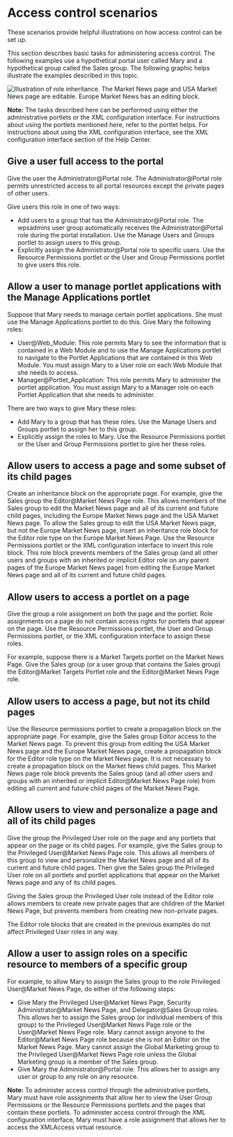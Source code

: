# Access control scenarios

These scenarios provide helpful illustrations on how access control can be set up.

This section describes basic tasks for administering access control. The following examples use a hypothetical portal user called Mary and a hypothetical group called the Sales group. The following graphic helps illustrate the examples described in this topic.

![Illustration of role inheritance. The Market News page and USA Market News page are editable. Europe Market News has an editing block.](/digital-experience/images/inheritance.jpg)

**Note:** The tasks described here can be performed using either the administrative portlets or the XML configuration interface. For instructions about using the portlets mentioned here, refer to the portlet helps. For instructions about using the XML configuration interface, see the XML configuration interface section of the Help Center.

## Give a user full access to the portal

Give the user the Administrator@Portal role. The Administrator@Portal role permits unrestricted access to all portal resources except the private pages of other users.

Give users this role in one of two ways:

-   Add users to a group that has the Administrator@Portal role. The wpsadmins user group automatically receives the Administrator@Portal role during the portal installation. Use the Manage Users and Groups portlet to assign users to this group.
-   Explicitly assign the Administrator@Portal role to specific users. Use the Resource Permissions portlet or the User and Group Permissions portlet to give users this role.

## Allow a user to manage portlet applications with the Manage Applications portlet

Suppose that Mary needs to manage certain portlet applications. She must use the Manage Applications portlet to do this. Give Mary the following roles:

-   User@Web\_Module: This role permits Mary to see the information that is contained in a Web Module and to use the Manage Applications portlet to navigate to the Portlet Applications that are contained in this Web Module. You must assign Mary to a User role on each Web Module that she needs to access.
-   Manager@Portlet\_Application: This role permits Mary to administer the portlet application. You must assign Mary to a Manager role on each Portlet Application that she needs to administer.

There are two ways to give Mary these roles:

-   Add Mary to a group that has these roles. Use the Manage Users and Groups portlet to assign her to this group.
-   Explicitly assign the roles to Mary. Use the Resource Permissions portlet or the User and Group Permissions portlet to give her these roles.

## Allow users to access a page and some subset of its child pages

Create an inheritance block on the appropriate page. For example, give the Sales group the Editor@Market News Page role. This allows members of the Sales group to edit the Market News page and all of its current and future child pages, including the Europe Market News page and the USA Market News page. To allow the Sales group to edit the USA Market News page, but not the Europe Market News page, insert an inheritance role block for the Editor role type on the Europe Market News Page. Use the Resource Permissions portlet or the XML configuration interface to insert this role block. This role block prevents members of the Sales group \(and all other users and groups with an inherited or implicit Editor role on any parent pages of the Europe Market News page\) from editing the Europe Market News page and all of its current and future child pages.

## Allow users to access a portlet on a page

Give the group a role assignment on both the page and the portlet. Role assignments on a page do not contain access rights for portlets that appear on the page. Use the Resource Permissions portlet, the User and Group Permissions portlet, or the XML configuration interface to assign these roles.

For example, suppose there is a Market Targets portlet on the Market News Page. Give the Sales group \(or a user group that contains the Sales group\) the Editor@Market Targets Portlet role and the Editor@Market News Page role.

## Allow users to access a page, but not its child pages

Use the Resource permissions portlet to create a propagation block on the appropriate page. For example, give the Sales group Editor access to the Market News page. To prevent this group from editing the USA Market News page and the Europe Market News page, create a propagation block for the Editor role type on the Market News page. It is not necessary to create a propagation block on the Market News child pages. This Market News page role block prevents the Sales group \(and all other users and groups with an inherited or implicit Editor@Market News Page role\) from editing all current and future child pages of the Market News Page.

## Allow users to view and personalize a page and all of its child pages

Give the group the Privileged User role on the page and any portlets that appear on the page or its child pages. For example, give the Sales group to the Privileged User@Market News Page role. This allows all members of this group to view and personalize the Market News page and all of its current and future child pages. Then give the Sales group the Privileged User role on all portlets and portlet applications that appear on the Market News page and any of its child pages.

Giving the Sales group the Privileged User role instead of the Editor role allows members to create new private pages that are children of the Market News Page, but prevents members from creating new non-private pages.

The Editor role blocks that are created in the previous examples do not affect Privileged User roles in any way.

## Allow a user to assign roles on a specific resource to members of a specific group

For example, to allow Mary to assign the Sales group to the role Privileged User@Market News Page, do either of the following steps:

-   Give Mary the Privileged User@Market News Page, Security Administrator@Market News Page, and Delegator@Sales Group roles. This allows her to assign the Sales group \(or individual members of this group\) to the Privileged User@Market News Page role or the User@Market News Page role. Mary cannot assign anyone to the Editor@Market News Page role because she is not an Editor on the Market News Page. Mary cannot assign the Global Marketing group to the Privileged User@Market News Page role unless the Global Marketing group is a member of the Sales group.
-   Give Mary the Administrator@Portal role. This allows her to assign any user or group to any role on any resource.

**Note:** To administer access control through the administrative portlets, Mary must have role assignments that allow her to view the User Group Permissions or the Resource Permissions portlets and the pages that contain these portlets. To administer access control through the XML configuration interface, Mary must have a role assignment that allows her to access the XMLAccess virtual resource.


